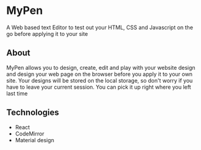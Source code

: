 # MyPen
A Web based text Editor to test out your HTML, CSS and Javascript on the go before applying it to your site

## About
MyPen allows you to design, create, edit and play with your website design and design your web page on the browser before you apply it to your own site.
Your designs will be stored on the local storage, so don't worry if you have to leave your current session. You can pick it up right where you left last time

## Technologies
- React
- CodeMirror
- Material design